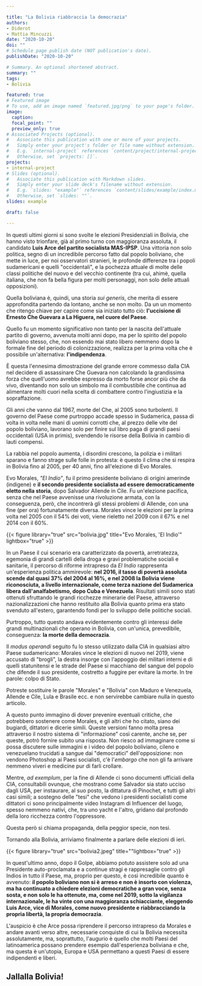 ```yaml
---

title: "La Bolivia riabbraccia la democrazia"
authors:
- Diderot
- Mattia Mincuzzi
date: "2020-10-20"
doi: ""
# Schedule page publish date (NOT publication's date).
publishDate: "2020-10-20"

# Summary. An optional shortened abstract.
summary: ""
tags:
- Bolivia

featured: true
# Featured image
# To use, add an image named `featured.jpg/png` to your page's folder. 
image:
  caption: 
  focal_point: ""
  preview_only: true
# Associated Projects (optional).
#   Associate this publication with one or more of your projects.
#   Simply enter your project's folder or file name without extension.
#   E.g. `internal-project` references `content/project/internal-project/index.md`.
#   Otherwise, set `projects: []`.
projects:
- internal-project
# Slides (optional).
#   Associate this publication with Markdown slides.
#   Simply enter your slide deck's filename without extension.
#   E.g. `slides: "example"` references `content/slides/example/index.md`.
#   Otherwise, set `slides: ""`.
slides: example

draft: false

---
```


In questi ultimi giorni si sono svolte le elezioni Presidenziali in Bolivia, che hanno visto trionfare, già al primo turno con maggioranza assoluta, il candidato **Luis Arce del partito socialista MAS-IPSP**. Una vittoria non solo politica, segno di un incredibile percorso fatto dal popolo boliviano, che mette in luce, per noi osservatori stranieri, le profonde differenze tra i popoli sudamericani e quelli "occidentali", e la pochezza attuale di molte delle classi politiche del nuovo e del vecchio continente (tra cui, ahimè, quella italiana, che non fa bella figura per molti personaggi, non solo delle attuali opposizioni).

Quella boliviana è, quindi, una storia *sui generis*, che merita di essere approfondita partendo da lontano, anche se non molto. Da un un momento che ritengo chiave per capire come sia iniziato tutto ciò: **l'uccisione di Ernesto Che Guevara a La Higuera, nel cuore del Paese**.

Quello fu un momento significativo non tanto per la nascita dell'attuale partito di governo, avvenuta molti anni dopo, ma per lo spirito del popolo boliviano stesso, che, non essendo mai stato libero nemmeno dopo la formale fine del periodo di colonizzazione, realizza per la prima volta che è possibile un'alternativa: **l'indipendenza**.

È questa l'ennesima dimostrazione del grande errore commesso dalla CIA nel decidere di assassinare Che Guevara non calcolando la grandissima forza che quell'uomo avrebbe espresso da morto forse ancor più che da vivo, diventando non solo un simbolo ma il combustibile che continua ad alimentare molti cuori nella scelta di combattere contro l'ingiustizia e la sopraffazione.

Gli anni che vanno dal 1967, morte del Che, al 2005 sono turbolenti. Il governo del Paese  come purtroppo accade spesso in Sudamerica, passa di volta in volta nelle mani di uomini corrotti che, al prezzo delle vite del popolo boliviano, lavorano solo per finire sul libro paga di grandi paesi occidentali (USA in primis), svendendo le risorse della Bolivia in cambio di lauti compensi. 

La rabbia nel popolo aumenta, i disordini crescono, la polizia e i militari sparano e fanno strage sulle folle in protesta: è questo il clima che si respira in Bolivia fino al 2005, per 40 anni, fino all'elezione di Evo Morales.

Evo Morales, *"El Indio"*, fu il primo presidente boliviano di origini amerinde (indigene) e **il secondo presidente socialista ad essere democraticamente eletto nella storia**, dopo Salvador Allende in Cile. Fu un'elezione pacifica, senza che nel Paese avvenisse una rivoluzione armata, con la conseguenza, però, che incontrerà gli stessi problemi di Allende, con una fine (per ora) fortunatamente diversa.
Morales vince le elezioni per la prima volta nel 2005 con il 54% dei voti, viene rieletto nel 2009 con il 67% e nel 2014 con il 60%. 

{{< figure library="true" src="bolivia.jpg" title="Evo Morales, 'El Indio'" lightbox="true" >}}

In un Paese il cui scenario era caratterizzato da povertà, arretratezza, egemonia di grandi cartelli della droga e gravi problematiche sociali e sanitarie, il percorso di riforme intrapreso da *El Indio* rappresenta un'esperienza politica ammirevole: **nel 2016, il tasso di povertà assoluta scende dal quasi 37% del 2004 al 16%, e nel 2008 la Bolivia viene riconosciuta, a livello internazionale, come terza nazione del Sudamerica libera dall'analfabetismo, dopo Cuba e Venezuela**.
Risultati simili sono stati ottenuti sfruttando le grandi ricchezze minerarie del Paese, attraverso nazionalizzazioni che hanno restituito alla Bolivia quanto prima era stato svenduto all'estero, garantendo fondi per lo sviluppo delle politiche sociali.

Purtroppo, tutto questo andava evidentemente contro gli interessi delle grandi multinazionali che operano in Bolivia, con un'unica, prevedibile, conseguenza: **la morte della democrazia**.

Il *modus operandi* seguito fu lo stesso utilizzato dalla CIA in qualsiasi altro Paese sudamericano: Morales vince le elezioni di nuovo nel 2019, viene accusato di "brogli", la destra insorge con l'appoggio dei militari interni e di quelli statunitensi e le strade del Paese si macchiano del sangue del popolo che difende il suo presidente, costretto a fuggire per evitare la morte. In tre parole: colpo di Stato.

Potreste sostituire le parole "Morales" e "Bolivia" con Maduro e Venezuela, Allende e Cile, Lula e Brasile ecc. e non servirebbe cambiare nulla in questo articolo.

A questo punto immagino di dover prevenire eventuali critiche, che potrebbero sostenere come Morales, e gli altri che ho citato, siano dei bugiardi, dittatori e dicerie simili. Queste versioni fanno molta presa attraverso il nostro sistema di "informazione" così carente, anche se, per queste, potrò fornire subito una risposta. Non riesco ad immaginare come si possa discutere sulle immagini e i video del popolo boliviano, cileno e venezuelano trucidati a sangue dai "democratici" dell'opposizione: non vendono Photoshop ai Paesi socialisti, c'è l'*embargo* che non gli fa arrivare nemmeno viveri e medicine pur di farli crollare.

Mentre, *ad exemplum*, per la fine di Allende ci sono documenti ufficiali della CIA, consultabili ovunque, che mostrano come Salvador sia stato ucciso dagli USA, per instaurare, al suo posto, la dittatura di Pinochet, e tutti gli altri casi simili; a sostegno delle "tesi" che vedono i presidenti socialisti come dittatori ci sono principalmente video Instagram di Influencer del luogo, spesso nemmeno nativi, che, tra uno yacht e l'altro, gridano dal profondo della loro ricchezza contro l'oppressore. 

Questa però si chiama propaganda, della peggior specie, non tesi.

Tornando alla Bolivia, arriviamo finalmente a parlare delle elezioni di ieri.

{{< figure library="true" src="bolivia2.jpeg" title=""lightbox="true" >}}

In quest'ultimo anno, dopo il Golpe, abbiamo potuto assistere solo ad una Presidente auto-proclamata e a continue stragi e rappresaglie contro gli Indios in tutto il Paese, ma, proprio per questo, è così incredibile quanto è avvenuto: **il popolo boliviano non si è arreso e non è insorto con violenza, ma ha continuato a chiedere elezioni democratiche a gran voce, senza sosta, e non solo le ha ottenute, ma, come nel 2019, sotto la vigilanza internazionale, le ha vinte con una maggioranza schiacciante, eleggendo Luis Arce, vice di Morales, come nuovo presidente e riabbracciando la propria libertà, la propria democrazia**.

L'auspicio è che Arce possa riprendere il percorso intrapreso da Morales e andare avanti verso altre, necessarie conquiste di cui la Bolivia necessita assolutamente, ma, soprattutto, l'augurio è quello che molti Paesi del latinoamerica possano prendere esempio dall'esperienza boliviana e che, ma questa è un'utopia, Europa e USA permettano a questi Paesi di essere indipendenti e liberi.

Jallalla Bolivia!
---
